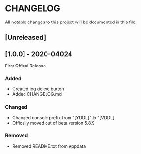 # CHANGELOG
All notable changes to this project will be documented in this file.

## [Unreleased]

## [1.0.0] - 2020-04024
First Offical Release
### Added
- Created log delete button
- Added CHANGELOG.md

### Changed
- Changed console prefix from "[YDDL]" to "[VDDL]
- Offically moved out of beta version 5.8.9

### Removed
- Removed README.txt from Appdata

